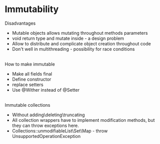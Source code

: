 # Immutability

Disadvantages

* Mutable objects allows mutating throughout methods parameters
* void return type and mutate inside - a design problem
* Allow to distribute and complicate object creation throughout code
* Don't well in multithreading - possibility for race conditions

\
How to make immutable

* Make all fields final
* Define constructor
* replace setters
* Use @Wither instead of @Setter

\
Immutable collections

* Without adding\deleting\truncating
* All collection wrappers have to implement modification methods, but they can throw exceptions here.
* Collections::unmodifiableList\Set\Map - throw UnsupportedOperationException

